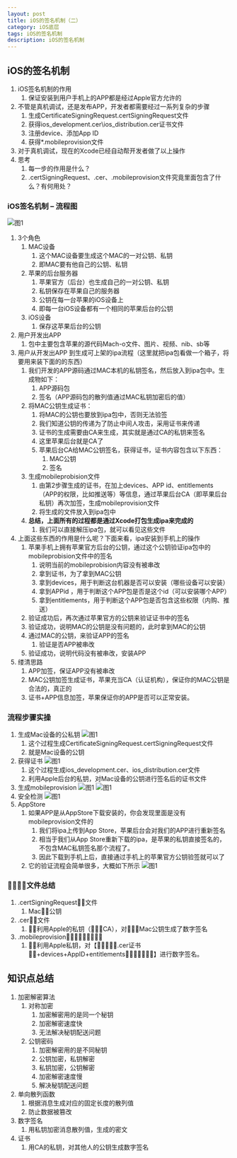 ```yaml
---
layout: post
title: iOS的签名机制（二）
category: iOS底层
tags: iOS的签名机制
description: iOS的签名机制
---
```


## iOS的签名机制
1. iOS签名机制的作用
    1. 保证安装到用户手机上的APP都是经过Apple官方允许的
2. 不管是真机调试，还是发布APP，开发者都需要经过一系列复杂的步骤
    1. 生成CertificateSigningRequest.certSigningRequest文件
    2. 获得ios_development.cer\ios_distribution.cer证书文件
    3. 注册device、添加App ID
    4. 获得*.mobileprovision文件
3. 对于真机调试，现在的Xcode已经自动帮开发者做了以上操作
4. 思考
    1. 每一步的作用是什么？
    2. .certSigningRequest、.cer、.mobileprovision文件究竟里面包含了什么？有何用处？

### iOS签名机制 – 流程图 
![图1](https://gitee.com/zhonghua123/blogimgs/raw/master/img/qianming27.png/) 

1. 3个角色
    1. MAC设备
        1. 这个MAC设备要生成这个MAC的一对公钥、私钥
        2. 即MAC要有他自己的公钥、私钥
    2. 苹果的后台服务器
        1. 苹果官方（后台）也生成自己的一对公钥、私钥
        2. 私钥保存在苹果自己的服务器
        3. 公钥在每一台苹果的iOS设备上
        4. 即每一台iOS设备都有一个相同的苹果后台的公钥
    3. iOS设备
        1. 保存这苹果后台的公钥
2. 用户开发出APP
    1. 包中主要包含苹果的源代码Mach-o文件、图片、视频、nib、sb等
3. 用户从开发出APP 到生成可上架的ipa流程（这里就把ipa包看做一个箱子，将要用来装下面的的东西）
    1. 我们开发的APP源码通过MAC本机的私钥签名，然后放入到ipa包中。生成物如下：
        1. APP源码包
        2. 签名（APP源码包的散列值通过MAC私钥加密后的值）
    2. 将MAC公钥生成证书：
        1. 将MAC的公钥也要放到ipa包中，否则无法验签
        2. 我们知道公钥的传递为了防止中间人攻击，采用证书来传递
        3. 证书的生成需要由CA来生成，其实就是通过CA的私钥来签名
        4. 这里苹果后台就是CA了
        5. 苹果后台CA给MAC公钥签名，获得证书，证书内容包含以下东西：
            1. MAC公钥
            2. 签名
    3. 生成mobileprobision文件
        1. 由第2步骤生成的证书，在加上devices、APP id、entitlements（APP的权限，比如推送等）等信息，通过苹果后台CA（即苹果后台私钥）再次加签，生成mobileprovision文件
        2. 将生成的文件放入到ipa包中
    4. **总结，上面所有的过程都是通过Xcode打包生成ipa来完成的**
        1. 我们可以直接解压ipa包，就可以看见这些文件
4. 上面这些东西的作用是什么呢？下面来看，ipa安装到手机上的操作
    1. 苹果手机上拥有苹果官方后台的公钥，通过这个公钥验证ipa包中的mobileprobision文件中的签名
        1. 说明当前的mobileprobision内容没有被串改
        2. 拿到证书，为了拿到MAC公钥
        3. 拿到devices，用于判断这台机器是否可以安装（哪些设备可以安装）
        4. 拿到APPid ，用于判断这个APP包是否是这个id（可以安装哪个APP）
        5. 拿到entitlements，用于判断这个APP包是否包含这些权限（内购、推送）
    2. 验证成功后，再次通过苹果官方的公钥来验证证书中的签名
    3. 验证成功，说明MAC的公钥是没有问题的，此时拿到MAC的公钥
    4. 通过MAC的公钥，来验证APP的签名
        1. 验证是否APP被串改
    5. 验证成功，说明代码没有被串改，安装APP
5. 缕清思路
    1. APP加签，保证APP没有被串改
    2. MAC公钥加签生成证书，苹果充当CA（认证机构），保证你的MAC公钥是合法的，真正的
    3. 证书+APP信息加签，苹果保证你的APP是否可以正常安装。

### 流程步骤实操
1. 生成Mac设备的公私钥 
    ![图1](https://gitee.com/zhonghua123/blogimgs/raw/master/img/qianming28.png/) 
    1. 这个过程生成CertificateSigningRequest.certSigningRequest文件
    2. 就是Mac设备的公钥
2. 获得证书 
    ![图1](https://gitee.com/zhonghua123/blogimgs/raw/master/img/qianming29.png/) 
    1. 这个过程生成ios_development.cer、ios_distribution.cer文件
    2. 利用Apple后台的私钥，对Mac设备的公钥进行签名后的证书文件
3. 生成mobileprovision 
    ![图1](https://gitee.com/zhonghua123/blogimgs/raw/master/img/qianming30.png/) 
    ![图1](https://gitee.com/zhonghua123/blogimgs/raw/master/img/qianming31.png/) 
4. 安全检测 
    ![图1](https://gitee.com/zhonghua123/blogimgs/raw/master/img/qianming32.png/) 
5. AppStore 
    1. 如果APP是从AppStore下载安装的，你会发现里面是没有mobileprovision文件的
        1. 我们将ipa上传到App Store，苹果后台会对我们的APP进行重新签名
        2. 相当于我们从App Store重新下载的ipa，是苹果的私钥直接签名的，不包含MAC私钥签名那个流程了。
        3. 因此下载到手机上后，直接通过手机上的苹果官方公钥验签就可以了
    2. 它的验证流程会简单很多，大概如下所示 
        ![图1](https://gitee.com/zhonghua123/blogimgs/raw/master/img/qianming33.png/) 

### 􏰀􏰁􏰂􏰃文件总结
1. .certSigningRequest􏰀􏰁文件
    1. Mac􏰄􏰅公钥
2. .cer􏰀􏰁文件
    1. 􏰆􏰇利用Apple的私钥（􏰈􏰅􏰉CA），对􏰊􏰋􏰌Mac公钥生成了数字签名
3. .mobileprovision􏰄􏰅􏰍􏰎􏰏􏰐􏰑􏰒􏰓
    1. 􏰆􏰇利用Apple私钥，对【􏰈􏰅􏰋􏰌􏰔.cer证书􏰕􏰖+devices+AppID+entitlements􏰗􏰘􏰙􏰐􏰑􏰒􏰓】进行数字签名。

## 知识点总结
1. 加密解密算法
    1. 对称加密
        1. 加密解密用的是同一个秘钥
        2. 加密解密速度快
        3. 无法解决秘钥配送问题
    2. 公钥密码
        1. 加密解密用的是不同秘钥
        2. 公钥加密，私钥解密
        3. 私钥加密，公钥解密
        4. 加密解密速度慢
        5. 解决秘钥配送问题
2. 单向散列函数
    1. 根据消息生成对应的固定长度的散列值
    2. 防止数据被篡改
3. 数字签名
    1. 用私钥加密消息散列值，生成的密文
4. 证书
    1. 用CA的私钥，对其他人的公钥生成数字签名


